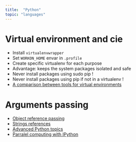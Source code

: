```yaml
---
title:  "Python"
topic: "languages"
---
```


# Virtual environment and cie
* Install `virtualenvwrapper`
* Set `WORKON_HOME` envar in `.profile`
* Create specific virtualenv for each purpose
* Advantage: keeps the system packages isolated and safe
* Never install packages using sudo pip !
* Never install packages using pip if not in a virtualenv !
* [A comparison between tools for virtual environments](https://stackoverflow.com/questions/41573587/what-is-the-difference-between-venv-pyvenv-pyenv-virtualenv-virtualenvwrappe)

# Arguments passing
* [Object reference passing](https://robertheaton.com/2014/02/09/pythons-pass-by-object-reference-as-explained-by-philip-k-dick/)
* [Strings references](https://stackoverflow.com/questions/986006/how-do-i-pass-a-variable-by-reference)
* [Advanced Python topics](http://sebastianraschka.com/Articles/2014_deep_python.html#else_clauses)
* [Parralel computing with IPython](https://ipyparallel.readthedocs.io/en/latest/intro.html)
